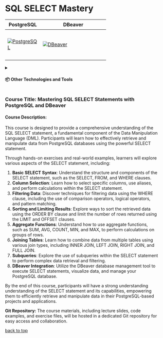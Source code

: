<a id="title"></a>

# SQL SELECT Mastery

<table>
  <thead>
    <tr>
      <th height=33 width=100>PostgreSQL</th>
      <th height=33 width=100>DBeaver</th>
    </tr>
  </thead>
  <tbody>
    <tr>
      <td height=100 width=100>
        <a href=https://www.postgresql.org/docs/>
          <img src=https://github.com/AndriiKot/SQL_SELECT_Mastery/blob/main/icons/svg/postgresql.svg alt=PostgreSQL>
        </a>
      </td>
      <td height=100 width=200>
        <a href=https://dbeaver.com/docs/dbeaver/>
          <img src=https://github.com/AndriiKot/SQL_SELECT_Mastery/blob/main/icons/svg/dbeaver.svg alt=DBeaver>
        </a>
      </td>
    </tr>
  </tbody>
</table>

<details>
  <summary>
    <h4>📦 Other Technologies and Tools</h4>
  </summary>

  <table>
    <thead>
      <tr>
        <th height=33 width=100>NodeJS</th>
        <th height=33 width=100>Jest</th>
        <th height=33 width=100>ESLint</th>
        <th height=33 width=100>Prettier</th>
      </tr>
    </thead>
    <tbody>
      <tr>
        <td height=100 width=100>
          <a href="https://nodejs.org/en/">
            <img src="https://github.com/AndriiKot/SQL_SELECT_Mastery/blob/main/icons/svg/nodejs.svg" alt="NodeJS">
          </a>
        </td>
        <td height=100 width=100>
          <a href="https://jestjs.io/">
            <img src="https://github.com/AndriiKot/SQL_SELECT_Mastery/blob/main/icons/svg/jest.svg" alt="Jest">
          </a>
        </td>
        <td height=100 width=100>
          <a href="https://eslint.org/">
            <img src="https://github.com/AndriiKot/SQL_SELECT_Mastery/blob/main/icons/svg/eslint.svg" alt="ESLint">
          </a>
        </td>
        <td height=100 width=100>
          <a href="https://prettier.io/">
            <img src="https://github.com/AndriiKot/SQL_SELECT_Mastery/blob/main/icons/svg/prettier.svg" alt="Prettier">
          </a>
        </td>
      </tr>
    </tbody>
  </table>

  <table>
    <thead>
      <tr>
        <th height=33 width=100>Git</th>
        <th height=33 width=100>Git Hooks</th>
        <th height=33 width=100>GitHub Actions</th>
      </tr>
    </thead>
    <tbody>
      <tr>
        <td height=100 width=100>
          <a href="https://git-scm.com/doc">
            <img src="https://github.com/AndriiKot/SQL_SELECT_Mastery/blob/main/icons/svg/git.svg" alt="Git">
          </a>
        </td>
        <td height=100 width=100>
          <a href="https://git-scm.com/docs/git-hook">
            <img src="https://github.com/AndriiKot/SQL_SELECT_Mastery/blob/main/icons/svg/git-hooks.svg" alt="Git hooks">
          </a>
        </td>
        <td height=100 width=100>
          <a href="https://github.com/features/actions/">
            <img src="https://github.com/AndriiKot/SQL_SELECT_Mastery/blob/main/icons/svg/githubactionsdarkstheme.svg" alt="GitHub Actions">
          </a>
        </td>
      </tr>
    </tbody>
  </table>

  <table>
    <thead>
      <tr>
        <th height=33 width=100>Far Manager</th>
        <th height=33 width=100>VS Code</th>
      </tr>
    </thead>
    <tbody>
      <tr>
        <td height=100 width=100>
          <a href="https://farmanager.com/index.php?l=en">
            <img src="https://github.com/AndriiKot/SQL_SELECT_Mastery/blob/main/icons/svg/farmanager.svg" alt="Far Manager">
          </a>
        </td>
        <td height=100 width=100>
          <a href="https://code.visualstudio.com/" target="_blank">
            <img src="https://github.com/AndriiKot/SQL_SELECT_Mastery/blob/main/icons/svg/visual-studio-code.svg" alt="VS Code">
          </a>
        </td>
      </tr>
    </tbody>
  </table>

---

### 🛠️ Technology Descriptions

- **Node.js**
  Node.js is used to run scripts that generate documentation and automate various tasks in the repository.

- **Jest**
  Jest is used to test utility functions and logic related to repository automation and content generation. It helps ensure everything works correctly.

- **ESLint**
  ESLint helps keep the code clean and consistent by checking for syntax errors and enforcing coding standards.

- **Prettier**
  Prettier automatically formats the code, making it easier to read and maintain.

- **Git**
  Git is used for version control, allowing you to track changes, collaborate with others, and manage different versions of the codebase.

- **Git Hooks**
  Git hooks are used to run scripts automatically at certain points in the Git workflow (like before committing). In this project, they help enforce code quality and automate formatting.

- **GitHub Actions**
  GitHub Actions is used to automate workflows such as running tests and lint checks on every push or pull request. It helps maintain code quality and stability.

- **Far Manager**
  Far Manager is a file and archive management tool used for navigating and managing files efficiently, especially in a terminal environment.

- **Visual Studio Code (VS Code)**
  VS Code is the main code editor used in this project. It supports extensions, formatting tools, and Git integration for a better development experience.

</details>

### Course Title: Mastering SQL SELECT Statements with PostgreSQL and DBeaver

#### Course Description:

This course is designed to provide a comprehensive understanding of the SQL SELECT statement, a fundamental component of the Data Manipulation Language (DML). Participants will learn how to effectively retrieve and manipulate data from PostgreSQL databases using the powerful SELECT statement.

Through hands-on exercises and real-world examples, learners will explore various aspects of the SELECT statement, including:

1. **Basic SELECT Syntax**: Understand the structure and components of the SELECT statement, such as the SELECT, FROM, and WHERE clauses.
2. **Column Selection**: Learn how to select specific columns, use aliases, and perform calculations within the SELECT statement.
3. **Filtering Data**: Discover techniques for filtering data using the WHERE clause, including the use of comparison operators, logical operators, and pattern matching.
4. **Sorting and Limiting Results**: Explore ways to sort the retrieved data using the ORDER BY clause and limit the number of rows returned using the LIMIT and OFFSET clauses.
5. **Aggregate Functions**: Understand how to use aggregate functions, such as SUM, AVG, COUNT, MIN, and MAX, to perform calculations on groups of rows.
6. **Joining Tables**: Learn how to combine data from multiple tables using various join types, including INNER JOIN, LEFT JOIN, RIGHT JOIN, and FULL JOIN.
7. **Subqueries**: Explore the use of subqueries within the SELECT statement to perform complex data retrieval and filtering.
8. **DBeaver Integration**: Utilize the DBeaver database management tool to execute SELECT statements, visualize data, and manage your PostgreSQL database.

By the end of this course, participants will have a strong understanding understanding of the SELECT statement and its capabilities, empowering them to efficiently retrieve and manipulate data in their PostgreSQL-based projects and applications.

**Git Repository:**
The course materials, including lecture slides, code examples, and exercise files, will be hosted in a dedicated Git repository for easy access and collaboration.

[back to top](#title)
